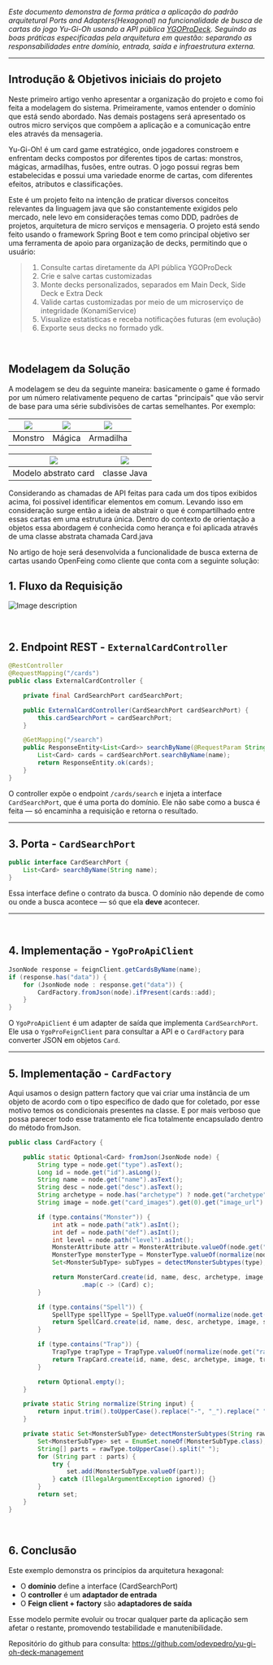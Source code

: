 _Este documento demonstra de forma prática a aplicação do padrão arquitetural Ports and Adapters(Hexagonal) na funcionalidade de busca de cartas do jogo Yu-Gi-Oh usando a API pública [YGOProDeck](https://ygoprodeck.com/api-guide/). Seguindo as boas práticas especificadas pela arquitetura em questão: separando as responsabilidades entre domínio, entrada, saída e infraestrutura externa._

---

## Introdução & Objetivos iniciais do projeto

Neste primeiro artigo venho apresentar a organização do projeto e como foi feita a modelagem do sistema. Primeiramente, vamos entender o domínio que está sendo abordado. Nas demais postagens será apresentado os outros micro serviços que compõem a aplicação e a comunicação entre eles através da mensageria.

Yu-Gi-Oh! é um card game estratégico, onde jogadores constroem e enfrentam decks compostos por diferentes tipos de cartas: monstros, mágicas, armadilhas, fusões, entre outras. O jogo possui regras bem estabelecidas e possui uma variedade enorme de cartas, com diferentes efeitos, atributos e classificações.

Este é um projeto feito na intenção de praticar diversos conceitos relevantes da linguagem java que são constantemente exigidos pelo mercado, nele levo em considerações temas como DDD, padrões de projetos, arquitetura de micro serviços e mensageria. O projeto está sendo feito usando o framework Spring Boot e tem como principal objetivo ser uma ferramenta de apoio para organização de decks, permitindo que o usuário:

> 1. Consulte cartas diretamente da API pública YGOProDeck
> 2. Crie e salve cartas customizadas
> 3. Monte decks personalizados, separados em Main Deck, Side Deck e Extra Deck
> 4. Valide cartas customizadas por meio de um microserviço de integridade (KonamiService) 
> 5. Visualize estatísticas e receba notificações futuras (em evolução)
> 6. Exporte seus decks no formado ydk.


&nbsp;





## Modelagem da Solução

A modelagem se deu da seguinte maneira: basicamente o game é formado por um número relativamente pequeno de cartas "principais" que vão servir de base para uma série subdivisões de cartas semelhantes. Por exemplo:

| ![](https://dev-to-uploads.s3.amazonaws.com/uploads/articles/f9l5y296vx4d4xff68dq.png ) | ![](https://dev-to-uploads.s3.amazonaws.com/uploads/articles/8ahiytq0qrpftz5osceb.png) | ![](https://dev-to-uploads.s3.amazonaws.com/uploads/articles/3otcw4t5t3ifajmphhrg.png) |
|:--:|:--:|:--:|
| Monstro | Mágica | Armadilha |



| ![](https://dev-to-uploads.s3.amazonaws.com/uploads/articles/qxu1oen0rqj6ptcakunf.png) | ![](https://dev-to-uploads.s3.amazonaws.com/uploads/articles/0yd62dk0shykrf8zvlvr.png) |
|:--:|:--:|
| Modelo abstrato card | classe Java |

Considerando as chamadas de API feitas para cada um dos tipos exibidos acima, foi possivel identificar elementos em comum. Levando isso em consideração surge então a ideia de abstrair o que é compartilhado entre essas cartas em uma estrutura única. Dentro do contexto de orientação a objetos essa abordagem é conhecida como herança e foi aplicada através de uma classe abstrata chamada Card.java 


No artigo de hoje será desenvolvida a funcionalidade de busca externa de cartas usando OpenFeing como cliente que conta com a seguinte solução:

## 1. Fluxo da Requisição


![Image description](https://dev-to-uploads.s3.amazonaws.com/uploads/articles/85yejjxv6vmfo8aww1s1.png)


&nbsp;
## 2. Endpoint REST - `ExternalCardController`

```java
@RestController
@RequestMapping("/cards")
public class ExternalCardController {

    private final CardSearchPort cardSearchPort;

    public ExternalCardController(CardSearchPort cardSearchPort) {
        this.cardSearchPort = cardSearchPort;
    }

    @GetMapping("/search")
    public ResponseEntity<List<Card>> searchByName(@RequestParam String name) {
        List<Card> cards = cardSearchPort.searchByName(name);
        return ResponseEntity.ok(cards);
    }
}
```

O controller expõe o endpoint `/cards/search` e injeta a interface `CardSearchPort`, que é uma porta do domínio. Ele não sabe como a busca é feita — só encaminha a requisição e retorna o resultado.

---

## 3. Porta - `CardSearchPort`

```java
public interface CardSearchPort {
    List<Card> searchByName(String name);
}
```

Essa interface define o contrato da busca. O domínio não depende de como ou onde a busca acontece — só que ela **deve** acontecer.

---
&nbsp;
## 4. Implementação - `YgoProApiClient`

```java
JsonNode response = feignClient.getCardsByName(name);
if (response.has("data")) {
    for (JsonNode node : response.get("data")) {
        CardFactory.fromJson(node).ifPresent(cards::add);
    }
}
```

O `YgoProApiClient` é um adapter de saída que implementa `CardSearchPort`. Ele usa o `YgoProFeignClient` para consultar a API e o `CardFactory` para converter JSON em objetos `Card`.

---

## 5. Implementação - `CardFactory`
Aqui usamos o design pattern factory que vai criar uma instância de um objeto de acordo com o tipo especifico de dado que for coletado, por esse motivo temos os condicionais presentes na classe. E por mais verboso que possa parecer todo esse tratamento ele fica totalmente encapsulado dentro do método fromJson.

```java
public class CardFactory {

    public static Optional<Card> fromJson(JsonNode node) {
        String type = node.get("type").asText();
        Long id = node.get("id").asLong();
        String name = node.get("name").asText();
        String desc = node.get("desc").asText();
        String archetype = node.has("archetype") ? node.get("archetype").asText() : null;
        String image = node.get("card_images").get(0).get("image_url").asText();

        if (type.contains("Monster")) {
            int atk = node.path("atk").asInt();
            int def = node.path("def").asInt();
            int level = node.path("level").asInt();
            MonsterAttribute attr = MonsterAttribute.valueOf(node.get("attribute").asText().toUpperCase());
            MonsterType monsterType = MonsterType.valueOf(normalize(node.get("race").asText()));
            Set<MonsterSubType> subTypes = detectMonsterSubtypes(type);

            return MonsterCard.create(id, name, desc, archetype, image, atk, def, level, attr, monsterType, subTypes)
                    .map(c -> (Card) c);
        }

        if (type.contains("Spell")) {
            SpellType spellType = SpellType.valueOf(normalize(node.get("race").asText()));
            return SpellCard.create(id, name, desc, archetype, image, spellType).map(c -> (Card) c);
        }

        if (type.contains("Trap")) {
            TrapType trapType = TrapType.valueOf(normalize(node.get("race").asText()));
            return TrapCard.create(id, name, desc, archetype, image, trapType).map(c -> (Card) c);
        }

        return Optional.empty();
    }

    private static String normalize(String input) {
        return input.trim().toUpperCase().replace("-", "_").replace(" ", "_");
    }

    private static Set<MonsterSubType> detectMonsterSubtypes(String rawType) {
        Set<MonsterSubType> set = EnumSet.noneOf(MonsterSubType.class);
        String[] parts = rawType.toUpperCase().split(" ");
        for (String part : parts) {
            try {
                set.add(MonsterSubType.valueOf(part));
            } catch (IllegalArgumentException ignored) {}
        }
        return set;
    }
}
```

&nbsp;
## 6. Conclusão

Este exemplo demonstra os princípios da arquitetura hexagonal:

- O **domínio** define a interface (CardSearchPort)
- O **controller** é um **adaptador de entrada**
- O **Feign client + factory** são **adaptadores de saída**

Esse modelo permite evoluir ou trocar qualquer parte da aplicação sem afetar o restante, promovendo testabilidade e manutenibilidade.

Repositório do github para consulta: https://github.com/odevpedro/yu-gi-oh-deck-management



